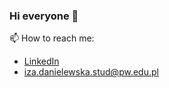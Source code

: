 ### Hi everyone 👋




📫 How to reach me:
- [LinkedIn](www.linkedin.com/in/iza-danielewska)
- iza.danielewska.stud@pw.edu.pl


<!--
**danielewskai/danielewskai** is a ✨ _special_ ✨ repository because its `README.md` (this file) appears on your GitHub profile.

Here are some ideas to get you started:

- 🔭 I’m currently working on ...
- 🌱 I’m currently learning ...
- 👯 I’m looking to collaborate on ...
- 🤔 I’m looking for help with ...
- 💬 Ask me about ...
- 📫 How to reach me: ...
- 😄 Pronouns: ...
- ⚡ Fun fact: ...
-->
